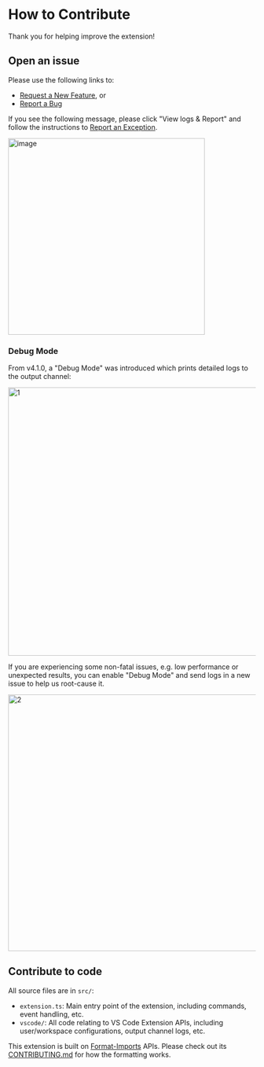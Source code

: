 <!-- markdownlint-configure-file
{
  "no-inline-html": {
    "allowed_elements": ["img"]
  }
}
-->

# How to Contribute

Thank you for helping improve the extension!

## Open an issue

Please use the following links to:

- [Request a New Feature](https://github.com/daidodo/tsimportsorter/issues/new?assignees=&labels=&template=feature_request.md&title=), or
- [Report a Bug](https://github.com/daidodo/tsimportsorter/issues/new?assignees=&labels=&template=bug_report.md&title=)

If you see the following message, please click "View logs & Report" and follow the instructions to [Report an Exception](https://github.com/daidodo/tsimportsorter/issues/new?assignees=&labels=&template=exception_report.md&title=).

<img width="400" alt="image" src="https://user-images.githubusercontent.com/8170176/82117797-9a57e300-976a-11ea-9aab-6dabb3a43abf.png">

### Debug Mode

From v4.1.0, a "Debug Mode" was introduced which prints detailed logs to the output channel:

<img width="546" alt="1" src="https://user-images.githubusercontent.com/8170176/102225664-6222a980-3edf-11eb-9aea-12ae7fca8117.png">

If you are experiencing some non-fatal issues, e.g. low performance or unexpected results, you can enable "Debug Mode" and send logs in a new issue to help us root-cause it.

<img width="522" alt="2" src="https://user-images.githubusercontent.com/8170176/102226074-d8bfa700-3edf-11eb-8e0b-8f6b4c8a62d5.png">

## Contribute to code

All source files are in `src/`:

- `extension.ts`: Main entry point of the extension, including commands, event handling, etc.
- `vscode/`: All code relating to VS Code Extension APIs, including user/workspace configurations, output channel logs, etc.

This extension is built on [Format-Imports](https://github.com/daidodo/format-imports) APIs. Please check out its [CONTRIBUTING.md](https://github.com/daidodo/format-imports/blob/master/CONTRIBUTING.md) for how the formatting works.
